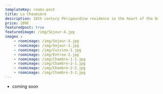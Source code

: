 ```yaml
---
templateKey: rooms-post
title: La Chaumière
description: 18th century Périgourdine residence in the heart of the Dordogne
price: 200€
featuredpost: true
featuredimage: /img/Sejour-4.jpg
images :
    - roomimage: /img/Sejour-4.jpg
    - roomimage: /img/Sejour-1.jpg
    - roomimage: /img/Cuisine-1.jpg
    - roomimage: /img/Entree-2.jpg
    - roomimage: /img/Chambre-1-1.jpg
    - roomimage: /img/Chambre-2-1.jpg
    - roomimage: /img/Chambre-2-2.jpg
    - roomimage: /img/Chambre-3-1.jpg
---
```

* coming soon